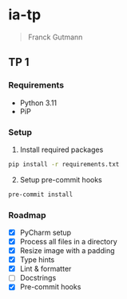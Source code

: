 # ia-tp

> Franck Gutmann

## TP 1

### Requirements

- Python 3.11
- PiP

### Setup

1. Install required packages
```bash
pip install -r requirements.txt
```

2. Setup pre-commit hooks
```bash
pre-commit install
```

### Roadmap

- [x] PyCharm setup
- [x] Process all files in a directory
- [x] Resize image with a padding
- [x] Type hints
- [x] Lint & formatter
- [ ] Docstrings
- [x] Pre-commit hooks